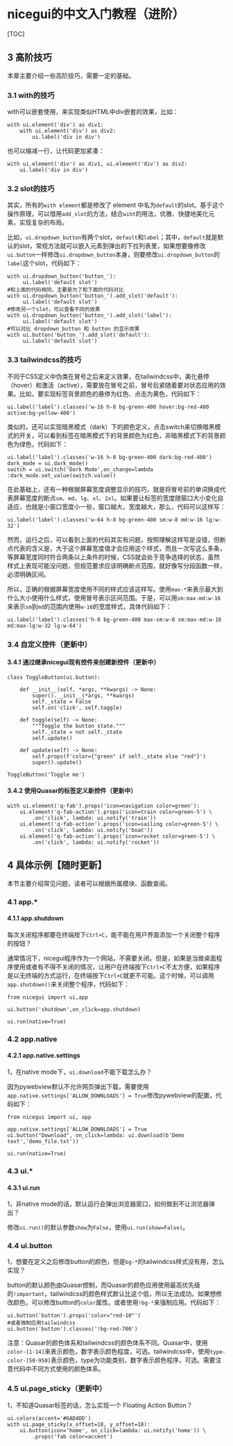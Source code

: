 



# nicegui的中文入门教程（进阶）

[TOC]



## 3 高阶技巧

本章主要介绍一些高阶技巧，需要一定的基础。

### 3.1 with的技巧

with可以嵌套使用，来实现类似HTML中div嵌套的效果，比如：

```python3
with ui.element('div') as div1:
    with ui.element('div') as div2:
        ui.label('div in div')
```

也可以缩减一行，让代码更加紧凑：

```python3
with ui.element('div') as div1, ui.element('div') as div2:
    ui.label('div in div')
```

### 3.2 slot的技巧

其实，所有的`with element`都是修改了 element 中名为`default`的slot。基于这个操作原理，可以借用`add_slot`的方法，结合`wiht`的用法，优雅、快捷地美化元素，实现复杂的布局。

比如，`ui.dropdown_button`有两个slot，`default`和`label`；其中，`default`就是默认的slot，常规方法就可以嵌入元素到弹出的下拉列表里，如果想要像修改`ui.button`一样修改`ui.dropdown_button`本身，则要修改`ui.dropdown_button`的`label`这个slot，代码如下：

```python3
with ui.dropdown_button('button_'):
     ui.label('default slot')
#和上面的代码相同，主要是为了和下面的代码对比
with ui.dropdown_button('button_').add_slot('default'):
     ui.label('default slot')
#修改另一个slot，可以查看不同的效果
with ui.dropdown_button('button_').add_slot('label'):
     ui.label('default slot')
#可以对比 dropdown_button 和 button 的显示效果
with ui.button('button_').add_slot('default'):
     ui.label('default slot')
```

### 3.3 tailwindcss的技巧

不同于CSS定义中伪类在冒号之后来定义效果，在tailwindcss中，美化悬停（hover）和激活（active），需要放在冒号之前，冒号后紧随着要对状态应用的效果。比如，要实现标签背景颜色的悬停为红色、点击为黄色，代码如下：

```python3
ui.label('label').classes('w-16 h-8 bg-green-400 hover:bg-red-400 active:bg-yellow-400')
```

类似的，还可以实现暗黑模式（dark）下的颜色定义，点击switch来切换暗黑模式的开关，可以看到标签在暗黑模式下的背景颜色为红色，非暗黑模式下的背景颜色为绿色，代码如下：

```python3
ui.label('label').classes('w-16 h-8 bg-green-400 dark:bg-red-400')
dark_mode = ui.dark_mode()
switch = ui.switch('Dark Mode',on_change=lambda :dark_mode.set_value(switch.value))
```

在此基础上，还有一种根据屏幕宽度调整显示的技巧，就是将冒号前的单词换成代表屏幕宽度的断点`sm`、`md`、`lg`、`xl`、`2xl`。如果要让标签的宽度随窗口大小变化自适应，也就是小窗口宽度小一些，窗口越大，宽度越大，那么，代码可以这样写：

```python3
ui.label('label').classes('w-64 h-8 bg-green-400 sm:w-8 md:w-16 lg:w-32')
```

然而，运行之后，可以看到上面的代码其实有问题，按照理解这样写是没错，但断点代表的含义是，大于这个屏幕宽度值才会应用这个样式，而且一次写这么多条，等屏幕宽度同时符合两条以上条件的时候，CSS就会处于竞争选择的状态，虽然样式上表现可能没问题，但规范要求应该明确断点范围，就好像写分段函数一样，必须明确区间。

所以，正确的根据屏幕宽度使用不同的样式应该这样写。使用`max-*`来表示最大到什么大小使用什么样式，使用冒号表示区间范围。于是，可以用`sm:max-md:w-16`来表示`sm`到`md`的范围内使用`w-16`的宽度样式，具体代码如下：

```python3
ui.label('label').classes('h-8 bg-green-400 max-sm:w-8 sm:max-md:w-16 md:max-lg:w-32 lg:w-64')
```

### 3.4 自定义控件（更新中）

#### 3.4.1 通过继承nicegui现有控件来创建新控件（更新中）



```python3
class ToggleButton(ui.button):

    def __init__(self, *args, **kwargs) -> None:
        super().__init__(*args, **kwargs)
        self._state = False
        self.on('click', self.toggle)

    def toggle(self) -> None:
        """Toggle the button state."""
        self._state = not self._state
        self.update()

    def update(self) -> None:
        self.props(f'color={"green" if self._state else "red"}')
        super().update()

ToggleButton('Toggle me')
```



#### 3.4.2 使用Quasar的标签定义新控件（更新中）



```python3
with ui.element('q-fab').props('icon=navigation color=green'):
    ui.element('q-fab-action').props('icon=train color=green-5') \
        .on('click', lambda: ui.notify('train'))
    ui.element('q-fab-action').props('icon=sailing color=green-5') \
        .on('click', lambda: ui.notify('boat'))
    ui.element('q-fab-action').props('icon=rocket color=green-5') \
        .on('click', lambda: ui.notify('rocket'))
```





## 4 具体示例【随时更新】

本节主要介绍常见问题，读者可以根据所属模块、函数查阅。

### 4.1 app.*

#### 4.1.1 app.shutdown

每次关闭程序都要在终端按下`Ctrl+C`，能不能在用户界面添加一个关闭整个程序的按钮？

通常情况下，nicegui程序作为一个网站，不需要关闭。但是，如果是当做桌面程序使用或者有不得不关闭的情况，让用户在终端按下`Ctrl+C`不太方便，如果程序是以无终端的方式运行，在终端按下`Ctrl+C`就更不可能。这个时候，可以调用`app.shutdown()`来关闭整个程序，代码如下：

```python3
from nicegui import ui,app

ui.button('shutdown',on_click=app.shutdown)

ui.run(native=True)
```

### 4.2 app.native

#### 4.2.1 app.native.settings

1，在native mode下，`ui.download`不能下载怎么办？

因为pywebview默认不允许网页弹出下载，需要使用`app.native.settings['ALLOW_DOWNLOADS'] = True`修改pywebview的配置，代码如下：

```python3
from nicegui import ui, app

app.native.settings['ALLOW_DOWNLOADS'] = True
ui.button("Download", on_click=lambda: ui.download(b'Demo text','demo_file.txt'))

ui.run(native=True)
```

### 4.3 ui.*

#### 4.3.1 ui.run

1，非native mode的话，默认运行会弹出浏览器窗口，如何做到不让浏览器弹出？

修改`ui.run()`的默认参数`show`为`False`，使用`ui.run(show=False)`。

### 4.4 ui.button

1，想要在定义之后修改button的颜色，但是`bg-*`的tailwindcss样式没有用，怎么实现？

button的默认颜色由Quasar控制，而Quasar的颜色应用使用最高优先级的`!important`，tailwindcss的颜色样式默认比这个低，所以无法成功。如果想修改颜色，可以修改button的`color`属性。或者使用`!bg-*`来强制应用。代码如下：

```python3
ui.button('button').props('color="red-10"')
#或者强制应用tailwindcss
ui.button('button').classes('!bg-red-700')
```

注意：Quasar的颜色体系和tailwindcss的颜色体系不同。Quasar中，使用`color-[1-14]`来表示颜色，数字表示颜色程度，可选。tailwindcss中，使用`type-color-[50-950]`表示颜色，type为功能类别，数字表示颜色程序，可选。需要注意代码中不同方式使用的颜色体系。

### 4.5 ui.page_sticky（更新中）

1，不知道Quasar标签的话，怎么实现一个 Floating Action Button？

```python3
ui.colors(accent='#6AD4DD')
with ui.page_sticky(x_offset=18, y_offset=18):
    ui.button(icon='home', on_click=lambda: ui.notify('home')) \
        .props('fab color=accent')
```

